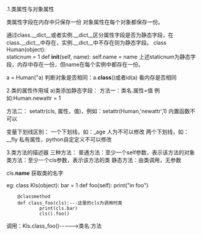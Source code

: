 .1.类属性与对象属性  


类属性字段在内存中只保存一份
对象属性在每个对象都保存一份。

通过class.__dict__或者实例.__dict__区分属性字段是否为静态字段，在class.__dict__中存在，实例.__dict__中不存在则为静态字段。
class Human(object):              
    staticnum = 1 
    def __init__(self, name):
        self.name = name
上述staticnum为静态字段，内存中存在一份，但name在每个实例中都存在一份。

a = Human("a)
判断对象是否相同：a.__class__()或者id(a) 看内存是否相同

2.类的属性作用域
   a)类添加静态字段：
   方法一：类名.属性=值
   例如:Human.newattr = 1
   
   方法二：
   setattr(cls, 属性，值)，例如：setattr(Human,'newattr',1)
   内置函数不可以
   
   变量下划线区别：
   一个下划线，如：_age 人为不可以修改
   两个下划线，如：__fly  私有属性，python自定定义不可以修改
 
 3.类方法的描述器
   三种方法：
   普通方法：至少一个self参数，表示该方法的对象
   类方法：至少一个cls参数，表示该方法的类
   静态方法：由类调用，无参数
   
   cls.__name__ 获取类的名字
   
  eg:
  class Kls(object):
        bar = 1
        def foo(self):
            print("in foo")
         
        @classmethod
        def class_foo(cls):---这里的cls为调用时类
                print(cls.bar)
                cls().foo()
  调用：Kls.class_foo()----->类名.方法
